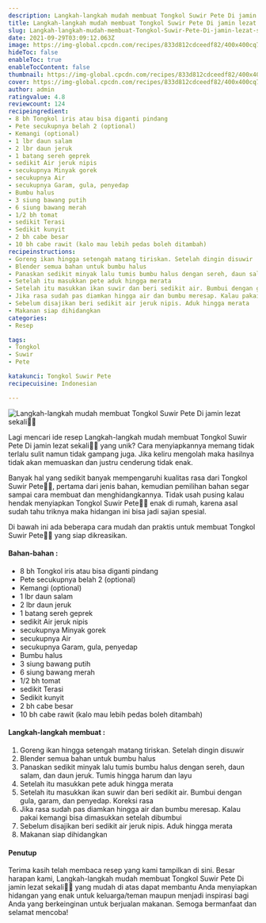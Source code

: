 ```yaml
---
description: Langkah-langkah mudah membuat Tongkol Suwir Pete Di jamin lezat sekali"
title: Langkah-langkah mudah membuat Tongkol Suwir Pete Di jamin lezat sekali
slug: Langkah-langkah-mudah-membuat-Tongkol-Suwir-Pete-Di-jamin-lezat-sekali
date: 2021-09-29T03:09:12.063Z
image: https://img-global.cpcdn.com/recipes/833d812cdceedf82/400x400cq70/photo.jpg
hideToc: false
enableToc: true
enableTocContent: false
thumbnail: https://img-global.cpcdn.com/recipes/833d812cdceedf82/400x400cq70/photo.jpg
cover: https://img-global.cpcdn.com/recipes/833d812cdceedf82/400x400cq70/photo.jpg
author: admin
ratingvalue: 4.8
reviewcount: 124
recipeingredient:
- 8 bh Tongkol iris atau bisa diganti pindang
- Pete secukupnya belah 2 (optional)
- Kemangi (optional)
- 1 lbr daun salam
- 2 lbr daun jeruk
- 1 batang sereh geprek
- sedikit Air jeruk nipis
- secukupnya Minyak gorek
- secukupnya Air
- secukupnya Garam, gula, penyedap
- Bumbu halus
- 3 siung bawang putih
- 6 siung bawang merah
- 1/2 bh tomat
- sedikit Terasi
- Sedikit kunyit
- 2 bh cabe besar
- 10 bh cabe rawit (kalo mau lebih pedas boleh ditambah)
recipeinstructions:
- Goreng ikan hingga setengah matang tiriskan. Setelah dingin disuwir
- Blender semua bahan untuk bumbu halus
- Panaskan sedikit minyak lalu tumis bumbu halus dengan sereh, daun salam, dan daun jeruk. Tumis hingga harum dan layu
- Setelah itu masukkan pete aduk hingga merata
- Setelah itu masukkan ikan suwir dan beri sedikit air. Bumbui dengan gula, garam, dan penyedap. Koreksi rasa
- Jika rasa sudah pas diamkan hingga air dan bumbu meresap. Kalau pakai kemangi bisa dimasukkan setelah dibumbui
- Sebelum disajikan beri sedikit air jeruk nipis. Aduk hingga merata
- Makanan siap dihidangkan
categories:
- Resep

tags:
- Tongkol
- Suwir
- Pete

katakunci: Tongkol Suwir Pete
recipecuisine: Indonesian

---
```


![Langkah-langkah mudah membuat Tongkol Suwir Pete Di jamin lezat sekali👩‍🍳](https://img-global.cpcdn.com/recipes/833d812cdceedf82/400x400cq70/photo.jpg)

Lagi mencari ide resep Langkah-langkah mudah membuat Tongkol Suwir Pete Di jamin lezat sekali👩‍🍳 yang unik? Cara menyiapkannya memang tidak terlalu sulit namun tidak gampang juga. Jika keliru mengolah maka hasilnya tidak akan memuaskan dan justru cenderung tidak enak.

Banyak hal yang sedikit banyak mempengaruhi kualitas rasa dari Tongkol Suwir Pete👩‍🍳, pertama dari jenis bahan, kemudian pemilihan bahan segar sampai cara membuat dan menghidangkannya. Tidak usah pusing kalau hendak menyiapkan Tongkol Suwir Pete👩‍🍳 enak di rumah, karena asal sudah tahu triknya maka hidangan ini bisa jadi sajian spesial.

Di bawah ini ada beberapa cara mudah dan praktis untuk membuat Tongkol Suwir Pete👩‍🍳 yang siap dikreasikan.

<!--inarticleads1-->

#### Bahan-bahan :

- 8 bh Tongkol iris atau bisa diganti pindang
- Pete secukupnya belah 2 (optional)
- Kemangi (optional)
- 1 lbr daun salam
- 2 lbr daun jeruk
- 1 batang sereh geprek
- sedikit Air jeruk nipis
- secukupnya Minyak gorek
- secukupnya Air
- secukupnya Garam, gula, penyedap
- Bumbu halus
- 3 siung bawang putih
- 6 siung bawang merah
- 1/2 bh tomat
- sedikit Terasi
- Sedikit kunyit
- 2 bh cabe besar
- 10 bh cabe rawit (kalo mau lebih pedas boleh ditambah)

<!--inarticleads2-->

#### Langkah-langkah membuat :

1. Goreng ikan hingga setengah matang tiriskan. Setelah dingin disuwir
1. Blender semua bahan untuk bumbu halus
1. Panaskan sedikit minyak lalu tumis bumbu halus dengan sereh, daun salam, dan daun jeruk. Tumis hingga harum dan layu
1. Setelah itu masukkan pete aduk hingga merata
1. Setelah itu masukkan ikan suwir dan beri sedikit air. Bumbui dengan gula, garam, dan penyedap. Koreksi rasa
1. Jika rasa sudah pas diamkan hingga air dan bumbu meresap. Kalau pakai kemangi bisa dimasukkan setelah dibumbui
1. Sebelum disajikan beri sedikit air jeruk nipis. Aduk hingga merata
1. Makanan siap dihidangkan

#### Penutup

Terima kasih telah membaca resep yang kami tampilkan di sini. Besar harapan kami, Langkah-langkah mudah membuat Tongkol Suwir Pete Di jamin lezat sekali👩‍🍳 yang mudah di atas dapat membantu Anda menyiapkan hidangan yang enak untuk keluarga/teman maupun menjadi inspirasi bagi Anda yang berkeinginan untuk berjualan makanan. Semoga bermanfaat dan selamat mencoba!